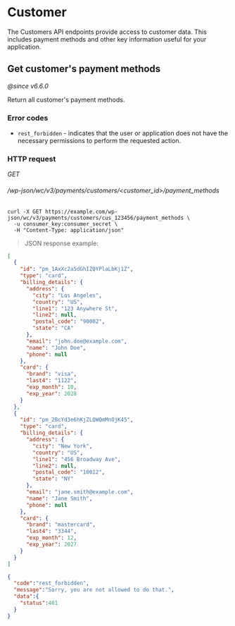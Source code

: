# Customer

The Customers API endpoints provide access to customer data. This includes payment methods and other key information useful for your application.


## Get customer's payment methods

_@since v6.6.0_

Return all customer's payment methods.

### Error codes

-   `rest_forbidden` - indicates that the user or application does not have the necessary permissions to perform the requested action.

### HTTP request

<div class="api-endpoint">
  <div class="endpoint-data">
    <i class="label label-get">GET</i>
    <h6>/wp-json/wc/v3/payments/customers/&lt;customer_id&gt;/payment_methods</h6>
  </div>
</div>

```shell
curl -X GET https://example.com/wp-json/wc/v3/payments/customers/cus_123456/payment_methods \
  -u consumer_key:consumer_secret \
  -H "Content-Type: application/json"
```

> JSON response example:

```json
[
  {
    "id": "pm_1AxXc2a5dGhIZQYPlaLbKj1Z",
    "type": "card",
    "billing_details": {
      "address": {
        "city": "Los Angeles",
        "country": "US",
        "line1": "123 Anywhere St",
        "line2": null,
        "postal_code": "90002",
        "state": "CA"
      },
      "email": "john.doe@example.com",
      "name": "John Doe",
      "phone": null
    },
    "card": {
      "brand": "visa",
      "last4": "1122",
      "exp_month": 10,
      "exp_year": 2028
    }
  },
  {
    "id": "pm_2BcYd3e6hKjZLQWQmMnOjK45",
    "type": "card",
    "billing_details": {
      "address": {
        "city": "New York",
        "country": "US",
        "line1": "456 Broadway Ave",
        "line2": null,
        "postal_code": "10012",
        "state": "NY"
      },
      "email": "jane.smith@example.com",
      "name": "Jane Smith",
      "phone": null
    },
    "card": {
      "brand": "mastercard",
      "last4": "3344",
      "exp_month": 12,
      "exp_year": 2027
    }
  }
]

```

```json
{
  "code":"rest_forbidden",
  "message":"Sorry, you are not allowed to do that.",
  "data":{
    "status":401
  }
}
```
